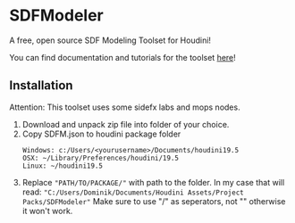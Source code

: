# SDFModeler
 A free, open source SDF Modeling Toolset for Houdini!

You can find documentation and tutorials for the toolset [here](https://www.notion.so/dominiklange/SDF-Modeler-d965edcc82b64262ab4e5aed102daa12?pvs=4)!

## Installation
Attention: This toolset uses some sidefx labs and mops nodes.
1. Download and unpack zip file into folder of your choice.
2. Copy SDFM.json to houdini package folder
	```
	Windows: c:/Users/<yourusername>/Documents/houdini19.5
	OSX: ~/Library/Preferences/houdini/19.5
	Linux: ~/houdini19.5
	```
3. Replace ```"PATH/TO/PACKAGE/"``` with path to the folder. In my case that will read: ```"C:/Users/Dominik/Documents/Houdini Assets/Project Packs/SDFModeler"```
	Make sure to use "/" as seperators, not "\" otherwise it won't work.
